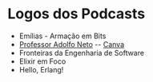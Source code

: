 # Logos dos Podcasts

- Emílias - Armação em Bits
- [Professor Adolfo Neto](./) -- [Canva](https://www.canva.com/design/DAF3Wj7sFTY/Z2BdZZW4jX4JH-a6NwIkrQ/edit)
- Fronteiras da Engenharia de Software
- Elixir em Foco
- Hello, Erlang!
